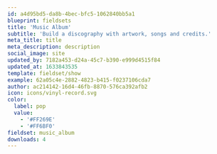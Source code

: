 ```yaml
---
id: a4d95bd5-da8b-4bec-bfc5-1062840bb5a1
blueprint: fieldsets
title: 'Music Album'
subtitle: 'Build a discography with artwork, songs and credits.'
meta_title: title
meta_description: description
social_image: site
updated_by: 7182a453-d24a-45c7-b390-e999d4515f84
updated_at: 1633843535
template: fieldset/show
example: 62a05c4e-2882-4823-b415-f0237106cda7
author: ac214142-16d4-46fb-8870-576ca392afb2
icon: icons/vinyl-record.svg
color:
  label: pop
  value:
    - '#FF269E'
    - '#FF6BF0'
fieldset: music_album
downloads: 4
---
```

